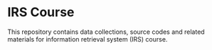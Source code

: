 # IRS Course
This repository contains data collections, source codes and related materials for information retrieval system (IRS) course.